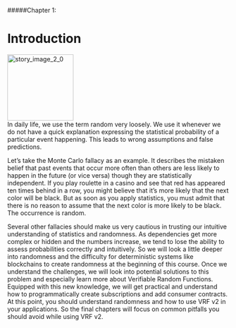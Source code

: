 #####Chapter 1:

# Introduction

<ContentWrapp>
  <div class="imgContainer">
    <img alt="story_image_2_0" src="/images/chapter/man.svg" width="150px" height="150px">
  </div>

  <div class="itemsContainer">
    <div class="item-text">
      In daily life, we use the term random very loosely. We use it whenever we do not have a quick explanation expressing the statistical probability of a particular event happening. This leads to wrong assumptions and false predictions. 
    </div>
  </div>
</ContentWrapp>

Let’s take the Monte Carlo fallacy as an example. It describes the mistaken belief that past events that occur more often than others are less likely to happen in the future (or vice versa) though they are statistically independent. If you play roulette in a casino and see that red has appeared ten times behind in a row, you might believe that it’s more likely that the next color will be black. But as soon as you apply statistics, you must admit that there is no reason to assume that the next color is more likely to be black. The occurrence is random.

Several other fallacies should make us very cautious in trusting our intuitive understanding of statistics and randomness. As dependencies get more complex or hidden and the numbers increase, we tend to lose the ability to assess probabilities correctly and intuitively. So we will look a little deeper into randomness and the difficulty for deterministic systems like blockchains to create randomness at the beginning of this course. Once we understand the challenges, we will look into potential solutions to this problem and especially learn more about Verifiable Random Functions. Equipped with this new knowledge, we will get practical and understand how to programmatically create subscriptions and add consumer contracts. At this point, you should understand randomness and how to use VRF v2 in your applications. So the final chapters will focus on common pitfalls you should avoid while using VRF v2.

